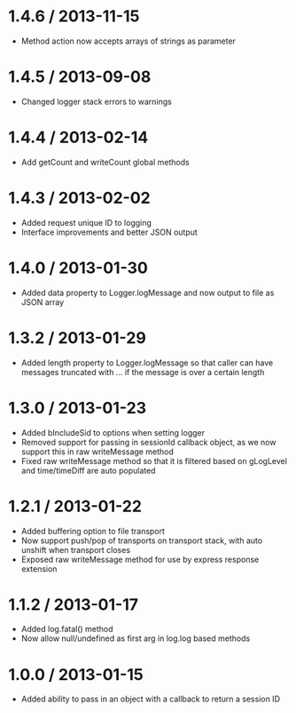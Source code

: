 1.4.6 / 2013-11-15
==================

  * Method action now accepts arrays of strings as parameter

1.4.5 / 2013-09-08
==================

  * Changed logger stack errors to warnings

1.4.4 / 2013-02-14
==================

  * Add getCount and writeCount global methods

1.4.3 / 2013-02-02
==================

  * Added request unique ID to logging
  * Interface improvements and better JSON output

1.4.0 / 2013-01-30
==================

  * Added data property to Logger.logMessage and now output to file as JSON array

1.3.2 / 2013-01-29
==================

  * Added length property to Logger.logMessage so that caller can have messages
    truncated with ... if the message is over a certain length

1.3.0 / 2013-01-23
==================

  * Added bIncludeSid to options when setting logger
  * Removed support for passing in sessionId callback object, as we now support this in raw writeMessage method
  * Fixed raw writeMessage method so that it is filtered based on gLogLevel and time/timeDiff are auto populated

1.2.1 / 2013-01-22
==================

  * Added buffering option to file transport
  * Now support push/pop of transports on transport stack, with auto unshift when transport closes
  * Exposed raw writeMessage method for use by express response extension

1.1.2 / 2013-01-17
==================

  * Added log.fatal() method
  * Now allow null/undefined as first arg in log.log based methods

1.0.0 / 2013-01-15
==================

  * Added ability to pass in an object with a callback to return a session ID
